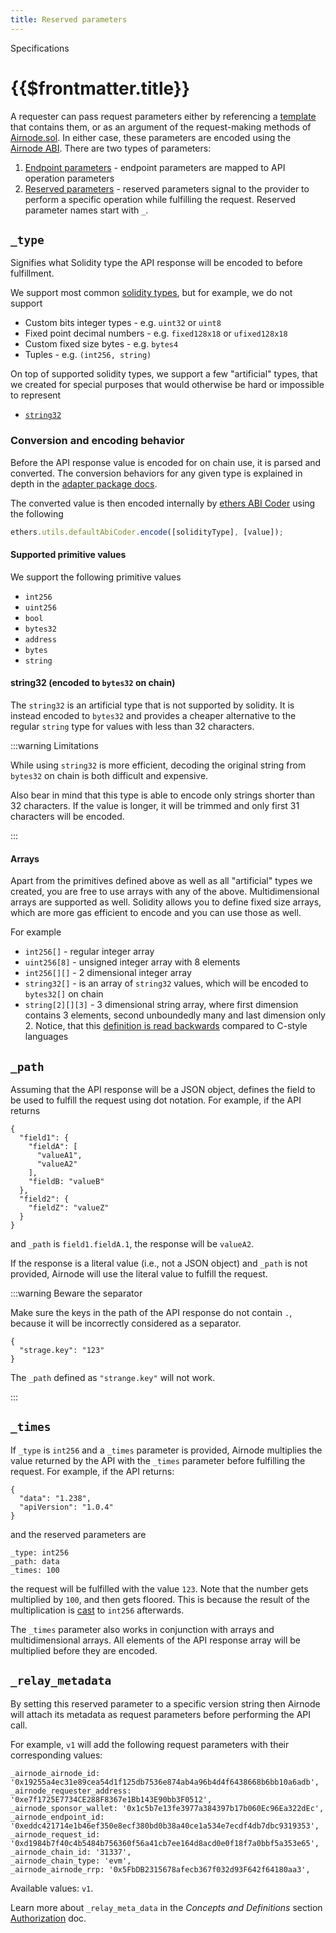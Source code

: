 ```yaml
---
title: Reserved parameters
---
```


<TitleSpan>Specifications</TitleSpan>

# {{$frontmatter.title}}

<TocHeader /> <TOC class="table-of-contents" :include-level="[2,3]" />

A requester can pass request parameters either by referencing a
[template](../../concepts/template.md) that contains them, or as an argument of
the request-making methods of [Airnode.sol](../../concepts/#airnoderrp-sol). In
either case, these parameters are encoded using the
[Airnode ABI](airnode-abi-specifications.md). There are two types of parameters:

1. [Endpoint parameters](ois.md#_5-5-parameters) - endpoint parameters are
   mapped to API operation parameters
2. [Reserved parameters](ois.md#_5-4-reservedparameters) - reserved parameters
   signal to the provider to perform a specific operation while fulfilling the
   request. Reserved parameter names start with `_`.

## `_type`

Signifies what Solidity type the API response will be encoded to before
fulfillment.

We support most common
[solidity types](https://docs.soliditylang.org/en/latest/abi-spec.html#types),
but for example, we do not support

- Custom bits integer types - e.g. `uint32` or `uint8`
- Fixed point decimal numbers - e.g. `fixed128x18` or `ufixed128x18`
- Custom fixed size bytes - e.g. `bytes4`
- Tuples - e.g. `(int256, string)`

On top of supported solidity types, we support a few "artificial" types, that we
created for special purposes that would otherwise be hard or impossible to
represent

- [`string32`](reserved-parameters.md#string32-encoded-to-bytes32-on-chain)

### Conversion and encoding behavior

Before the API response value is encoded for on chain use, it is parsed and
converted. The conversion behaviors for any given type is explained in depth in
the [adapter package docs](../packages/adapter.md#conversion).

The converted value is then encoded internally by
[ethers ABI Coder](https://docs.ethers.io/v5/api/utils/abi/coder/#AbiCoder)
using the following

```js
ethers.utils.defaultAbiCoder.encode([solidityType], [value]);
```

#### Supported primitive values

We support the following primitive values

- `int256`
- `uint256`
- `bool`
- `bytes32`
- `address`
- `bytes`
- `string`

#### string32 (encoded to `bytes32` on chain)

The `string32` is an artificial type that is not supported by solidity. It is
instead encoded to `bytes32` and provides a cheaper alternative to the regular
`string` type for values with less than 32 characters.

:::warning Limitations

While using `string32` is more efficient, decoding the original string from
`bytes32` on chain is both difficult and expensive.

Also bear in mind that this type is able to encode only strings shorter than 32
characters. If the value is longer, it will be trimmed and only first 31
characters will be encoded.

:::

#### Arrays

Apart from the primitives defined above as well as all "artificial" types we
created, you are free to use arrays with any of the above. Multidimensional
arrays are supported as well. Solidity allows you to define fixed size arrays,
which are more gas efficient to encode and you can use those as well.

For example

- `int256[]` - regular integer array
- `uint256[8]` - unsigned integer array with 8 elements
- `int256[][]` - 2 dimensional integer array
- `string32[]` - is an array of `string32` values, which will be encoded to
  `bytes32[]` on chain
- `string[2][][3]` - 3 dimensional string array, where first dimension contains
  3 elements, second unboundedly many and last dimension only 2. Notice, that
  this
  [definition is read backwards](https://ethereum.stackexchange.com/questions/64331/why-is-multidimensional-array-declaration-order-reversed)
  compared to C-style languages

## `_path`

Assuming that the API response will be a JSON object, defines the field to be
used to fulfill the request using dot notation. For example, if the API returns

```
{
  "field1": {
    "fieldA": [
      "valueA1",
      "valueA2"
    ],
    "fieldB: "valueB"
  },
  "field2": {
    "fieldZ": "valueZ"
  }
}
```

and `_path` is `field1.fieldA.1`, the response will be `valueA2`.

If the response is a literal value (i.e., not a JSON object) and `_path` is not
provided, Airnode will use the literal value to fulfill the request.

:::warning Beware the separator

Make sure the keys in the path of the API response do not contain `.`, because
it will be incorrectly considered as a separator.

```
{
  "strage.key": "123"
}
```

The `_path` defined as `"strange.key"` will not work.

:::

## `_times`

If `_type` is `int256` and a `_times` parameter is provided, Airnode multiplies
the value returned by the API with the `_times` parameter before fulfilling the
request. For example, if the API returns:

```
{
  "data": "1.238",
  "apiVersion": "1.0.4"
}
```

and the reserved parameters are

```
_type: int256
_path: data
_times: 100
```

the request will be fulfilled with the value `123`. Note that the number gets
multiplied by `100`, and then gets floored. This is because the result of the
multiplication is [cast](../packages/adapter.md) to `int256` afterwards.

The `_times` parameter also works in conjunction with arrays and
multidimensional arrays. All elements of the API response array will be
multiplied before they are encoded.

## `_relay_metadata`

By setting this reserved parameter to a specific version string then Airnode
will attach its metadata as request parameters before performing the API call.

For example, `v1` will add the following request parameters with their
corresponding values:

```
_airnode_airnode_id: '0x19255a4ec31e89cea54d1f125db7536e874ab4a96b4d4f6438668b6bb10a6adb',
_airnode_requester_address: '0xe7f1725E7734CE288F8367e1Bb143E90bb3F0512',
_airnode_sponsor_wallet: '0x1c5b7e13fe3977a384397b17b060Ec96Ea322dEc',
_airnode_endpoint_id: '0xeddc421714e1b46ef350e8ecf380bd0b38a40ce1a534e7ecdf4db7dbc9319353',
_airnode_request_id: '0xd1984b7f40c4b5484b756360f56a41cb7ee164d8acd0e0f18f7a0bbf5a353e65',
_airnode_chain_id: '31337',
_airnode_chain_type: 'evm',
_airnode_airnode_rrp: '0x5FbDB2315678afecb367f032d93F642f64180aa3',
```

Available values: `v1`.

Learn more about `_relay_meta_data` in the _Concepts and Definitions_ section
[Authorization](../../concepts/authorization.md) doc.
